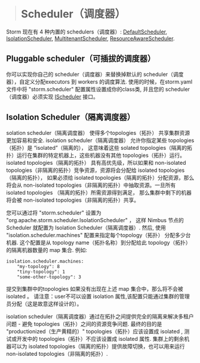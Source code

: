 > # Scheduler（调度器）

Storm 现在有 4 种内置的 schedulers（调度器）: [DefaultScheduler](http://github.com/apache/storm/blob/master%0A/storm-core/src/clj/org/apache/storm/scheduler/DefaultScheduler.clj), [IsolationScheduler](http://github.com/apache/storm/blob/master%0A/storm-core/src/clj/org/apache/storm/scheduler/IsolationScheduler.clj), [MultitenantScheduler](http://github.com/apache/storm/blob/master%0A/storm-core/src/jvm/org/apache/storm/scheduler/multitenant/MultitenantScheduler.java), [ResourceAwareScheduler](Resource_Aware_Scheduler_overview.html).

## Pluggable scheduler（可插拔的调度器）

你可以实现你自己的 scheduler（调度器）来替换掉默认的 scheduler（调度器），自定义分配executors 到 workers 的调度算法. 使用的时候，在storm.yaml 文件中将 "storm.scheduler" 配置属性设置成你的class类, 并且您的 scheduler（调度器）必须实现 [IScheduler](http://github.com/apache/storm/blob/master%0A/storm-core/src/jvm/org/apache/storm/scheduler/IScheduler.java) 接口。

## Isolation Scheduler（隔离调度器）

solation scheduler（隔离调度器） 使得多个topologies（拓扑） 共享集群资源更加容易和安全. isolation scheduler（隔离调度器） 允许你指定某些 topologies（拓扑）是 “isolated”（隔离的）， 这意味着这些 solated topologies（隔离的拓扑）运行在集群的特定机器上，这些机器没有其他 topologies（拓扑）运行。 isolated topologies（隔离的拓扑） 具有高优先级，所以如果和 non-isolated topologies（非隔离的拓扑）竞争资源，资源将会分配给 isolated topologies（隔离的拓扑）， 如果必须给 isolated topologies（隔离的拓扑）分配资源，那么将会从 non-isolated topologies（非隔离的拓扑）中抽取资源。一旦所有 isolated topologies （隔离的拓扑）所需资源得到满足， 那么集群中剩下的机器将会被 non-isolated topologies（非隔离的拓扑）共享。

您可以通过将 "storm.scheduler" 设置为 "org.apache.storm.scheduler.IsolationScheduler" ， 这样 Nimbus 节点的 Scheduler 就配置为 Isolation Scheduler（隔离调度器）. 然后, 使用 "isolation.scheduler.machines" 配置来指定每个topology（拓扑） 分配多少台机器. 这个配置是从 topology name（拓扑名称）到分配给此 topology（拓扑）的隔离机器数量的 map 集合. 例如:

```
isolation.scheduler.machines: 
    "my-topology": 8
    "tiny-topology": 1
    "some-other-topology": 3 
```

提交到集群中的topologies 如果没有出现在上述 map 集合中，那么将不会被 isolated 。 请注意：user不可以设置 isolation 属性,该配置只能通过集群的管理员分配（这是故意这样设计的）。

isolation scheduler（隔离调度器）通过在拓扑之间提供完全的隔离来解决多租户问题 - 避免 topologies（拓扑）之间的资源竞争问题. 最终的目的是 "productionized（生产黄精的）" topologies（拓扑）应该设置成 isolated , 测试或开发中的 topologies（拓扑）不应该设置成 isolated 属性. 集群上的剩余机器可以为 isolated topologies（隔离的拓扑）提供故障切换，也可以用来运行 non-isolated topologies（非隔离的拓扑）.